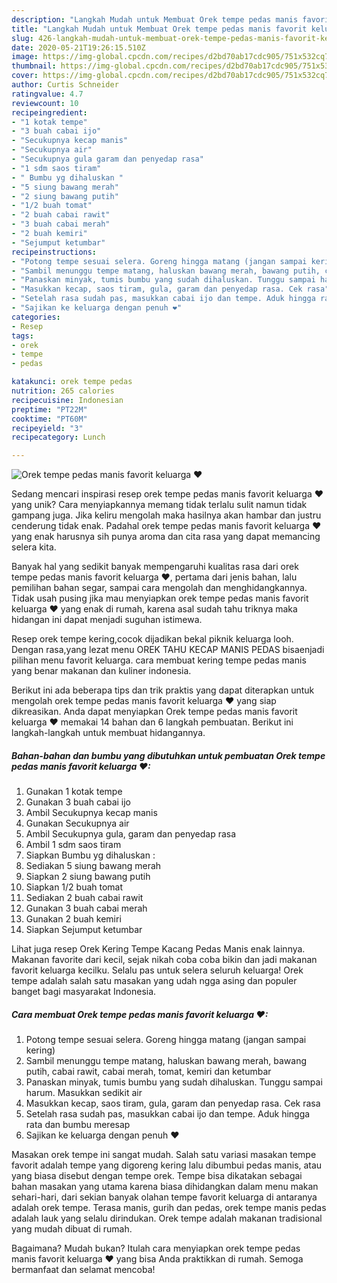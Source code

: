 ```yaml
---
description: "Langkah Mudah untuk Membuat Orek tempe pedas manis favorit keluarga ❤, Menggugah Selera"
title: "Langkah Mudah untuk Membuat Orek tempe pedas manis favorit keluarga ❤, Menggugah Selera"
slug: 426-langkah-mudah-untuk-membuat-orek-tempe-pedas-manis-favorit-keluarga-menggugah-selera
date: 2020-05-21T19:26:15.510Z
image: https://img-global.cpcdn.com/recipes/d2bd70ab17cdc905/751x532cq70/orek-tempe-pedas-manis-favorit-keluarga-❤-foto-resep-utama.jpg
thumbnail: https://img-global.cpcdn.com/recipes/d2bd70ab17cdc905/751x532cq70/orek-tempe-pedas-manis-favorit-keluarga-❤-foto-resep-utama.jpg
cover: https://img-global.cpcdn.com/recipes/d2bd70ab17cdc905/751x532cq70/orek-tempe-pedas-manis-favorit-keluarga-❤-foto-resep-utama.jpg
author: Curtis Schneider
ratingvalue: 4.7
reviewcount: 10
recipeingredient:
- "1 kotak tempe"
- "3 buah cabai ijo"
- "Secukupnya kecap manis"
- "Secukupnya air"
- "Secukupnya gula garam dan penyedap rasa"
- "1 sdm saos tiram"
- " Bumbu yg dihaluskan "
- "5 siung bawang merah"
- "2 siung bawang putih"
- "1/2 buah tomat"
- "2 buah cabai rawit"
- "3 buah cabai merah"
- "2 buah kemiri"
- "Sejumput ketumbar"
recipeinstructions:
- "Potong tempe sesuai selera. Goreng hingga matang (jangan sampai kering)"
- "Sambil menunggu tempe matang, haluskan bawang merah, bawang putih, cabai rawit, cabai merah, tomat, kemiri dan ketumbar"
- "Panaskan minyak, tumis bumbu yang sudah dihaluskan. Tunggu sampai harum. Masukkan sedikit air"
- "Masukkan kecap, saos tiram, gula, garam dan penyedap rasa. Cek rasa"
- "Setelah rasa sudah pas, masukkan cabai ijo dan tempe. Aduk hingga rata dan bumbu meresap"
- "Sajikan ke keluarga dengan penuh ❤"
categories:
- Resep
tags:
- orek
- tempe
- pedas

katakunci: orek tempe pedas 
nutrition: 265 calories
recipecuisine: Indonesian
preptime: "PT22M"
cooktime: "PT60M"
recipeyield: "3"
recipecategory: Lunch

---
```



![Orek tempe pedas manis favorit keluarga ❤](https://img-global.cpcdn.com/recipes/d2bd70ab17cdc905/751x532cq70/orek-tempe-pedas-manis-favorit-keluarga-❤-foto-resep-utama.jpg)

Sedang mencari inspirasi resep orek tempe pedas manis favorit keluarga ❤ yang unik? Cara menyiapkannya memang tidak terlalu sulit namun tidak gampang juga. Jika keliru mengolah maka hasilnya akan hambar dan justru cenderung tidak enak. Padahal orek tempe pedas manis favorit keluarga ❤ yang enak harusnya sih punya aroma dan cita rasa yang dapat memancing selera kita.

Banyak hal yang sedikit banyak mempengaruhi kualitas rasa dari orek tempe pedas manis favorit keluarga ❤, pertama dari jenis bahan, lalu pemilihan bahan segar, sampai cara mengolah dan menghidangkannya. Tidak usah pusing jika mau menyiapkan orek tempe pedas manis favorit keluarga ❤ yang enak di rumah, karena asal sudah tahu triknya maka hidangan ini dapat menjadi suguhan istimewa.

Resep orek tempe kering,cocok dijadikan bekal piknik keluarga looh. Dengan rasa,yang lezat menu OREK TAHU KECAP MANIS PEDAS bisaenjadi pilihan menu favorit keluarga. cara membuat kering tempe pedas manis yang benar makanan dan kuliner indonesia.


Berikut ini ada beberapa tips dan trik praktis yang dapat diterapkan untuk mengolah orek tempe pedas manis favorit keluarga ❤ yang siap dikreasikan. Anda dapat menyiapkan Orek tempe pedas manis favorit keluarga ❤ memakai 14 bahan dan 6 langkah pembuatan. Berikut ini langkah-langkah untuk membuat hidangannya.

<!--inarticleads1-->

##### Bahan-bahan dan bumbu yang dibutuhkan untuk pembuatan Orek tempe pedas manis favorit keluarga ❤:

1. Gunakan 1 kotak tempe
1. Gunakan 3 buah cabai ijo
1. Ambil Secukupnya kecap manis
1. Gunakan Secukupnya air
1. Ambil Secukupnya gula, garam dan penyedap rasa
1. Ambil 1 sdm saos tiram
1. Siapkan  Bumbu yg dihaluskan :
1. Sediakan 5 siung bawang merah
1. Siapkan 2 siung bawang putih
1. Siapkan 1/2 buah tomat
1. Sediakan 2 buah cabai rawit
1. Gunakan 3 buah cabai merah
1. Gunakan 2 buah kemiri
1. Siapkan Sejumput ketumbar


Lihat juga resep Orek Kering Tempe Kacang Pedas Manis enak lainnya. Makanan favorite dari kecil, sejak nikah coba coba bikin dan jadi makanan favorit keluarga kecilku. Selalu pas untuk selera seluruh keluarga! Orek tempe adalah salah satu masakan yang udah ngga asing dan populer banget bagi masyarakat Indonesia. 

<!--inarticleads2-->

##### Cara membuat Orek tempe pedas manis favorit keluarga ❤:

1. Potong tempe sesuai selera. Goreng hingga matang (jangan sampai kering)
1. Sambil menunggu tempe matang, haluskan bawang merah, bawang putih, cabai rawit, cabai merah, tomat, kemiri dan ketumbar
1. Panaskan minyak, tumis bumbu yang sudah dihaluskan. Tunggu sampai harum. Masukkan sedikit air
1. Masukkan kecap, saos tiram, gula, garam dan penyedap rasa. Cek rasa
1. Setelah rasa sudah pas, masukkan cabai ijo dan tempe. Aduk hingga rata dan bumbu meresap
1. Sajikan ke keluarga dengan penuh ❤


Masakan orek tempe ini sangat mudah. Salah satu variasi masakan tempe favorit adalah tempe yang digoreng kering lalu dibumbui pedas manis, atau yang biasa disebut dengan tempe orek. Tempe bisa dikatakan sebagai bahan masakan yang utama karena biasa dihidangkan dalam menu makan sehari-hari, dari sekian banyak olahan tempe favorit keluarga di antaranya adalah orek tempe. Terasa manis, gurih dan pedas, orek tempe manis pedas adalah lauk yang selalu dirindukan. Orek tempe adalah makanan tradisional yang mudah dibuat di rumah. 

Bagaimana? Mudah bukan? Itulah cara menyiapkan orek tempe pedas manis favorit keluarga ❤ yang bisa Anda praktikkan di rumah. Semoga bermanfaat dan selamat mencoba!
